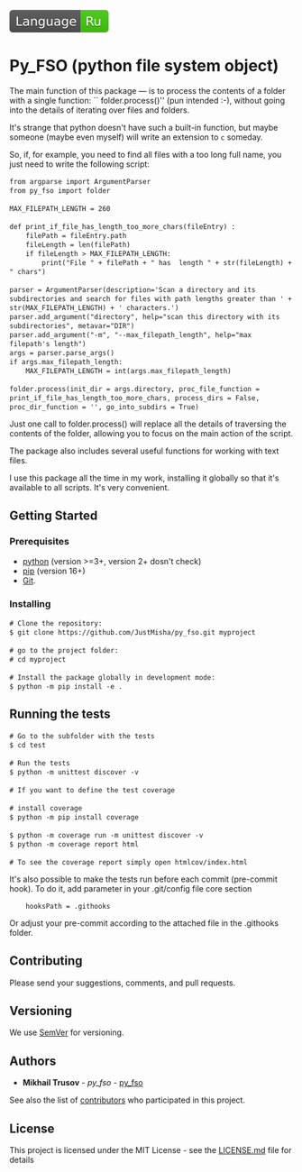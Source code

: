 [![ru](docs/ru.svg)](docs/README.ru.md)
# Py_FSO (python file system object)

The main function of this package &mdash; is to process the contents of a folder with a single function: 
`` folder.process()'' (pun intended :-), without going into the details of iterating over files and folders.  

It's strange that python doesn't have such a built-in function, but maybe someone (maybe even myself) will write an extension to ``c`` someday.

So, if, for example, you need to find all files with a too long full name, you just need to write the following script:

```
from argparse import ArgumentParser
from py_fso import folder

MAX_FILEPATH_LENGTH = 260

def print_if_file_has_length_too_more_chars(fileEntry) :
    filePath = fileEntry.path
    fileLength = len(filePath)
    if fileLength > MAX_FILEPATH_LENGTH:
        print("File " + filePath + " has  length " + str(fileLength) + " chars")

parser = ArgumentParser(description='Scan a directory and its subdirectories and search for files with path lengths greater than ' + str(MAX_FILEPATH_LENGTH) + ' characters.')
parser.add_argument("directory", help="scan this directory with its subdirectories", metavar="DIR")
parser.add_argument("-m", "--max_filepath_length", help="max filepath's length")
args = parser.parse_args()
if args.max_filepath_length:
    MAX_FILEPATH_LENGTH = int(args.max_filepath_length)

folder.process(init_dir = args.directory, proc_file_function = print_if_file_has_length_too_more_chars, process_dirs = False, proc_dir_function = '', go_into_subdirs = True)

```
Just one call to folder.process() will replace all the details of traversing the contents of the folder, allowing you to focus on the main action of the script.

The package also includes several useful functions for working with text files.

I use this package all the time in my work, installing it globally so that it's available to all scripts. It's very convenient.

## Getting Started

### Prerequisites

* [python](https://www.python.org/) (version  >=3+, version 2+ dosn't check)
* [pip](https://pypi.org/project/pip/) (version 16+)
* [Git](https://git-scm.com).

### Installing

```
# Clone the repository:
$ git clone https://github.com/JustMisha/py_fso.git myproject

# go to the project folder:
# cd myproject

# Install the package globally in development mode:
$ python -m pip install -e .

```

## Running the tests

```
# Go to the subfolder with the tests
$ cd test

# Run the tests
$ python -m unittest discover -v

# If you want to define the test coverage

# install coverage
$ python -m pip install coverage

$ python -m coverage run -m unittest discover -v
$ python -m coverage report html

# To see the coverage report simply open htmlcov/index.html
```

It's also possible to make the tests run before each commit (pre-commit hook). To do it, add parameter in your .git/config file core section
```
    hooksPath = .githooks
``` 
Or adjust your pre-commit according to the attached file in the .githooks folder.

## Contributing

Please send your suggestions, comments, and pull requests.

## Versioning

We use [SemVer](http://semver.org/) for versioning.

## Authors

* **Mikhail Trusov** - *py_fso* - [py_fso](https://github.com/JustMisha/py_fso)

See also the list of [contributors](https://github.com/JustMisha/py_fso/contributors) who participated in this project.

## License

This project is licensed under the MIT License - see the [LICENSE.md](LICENSE.md) file for details


